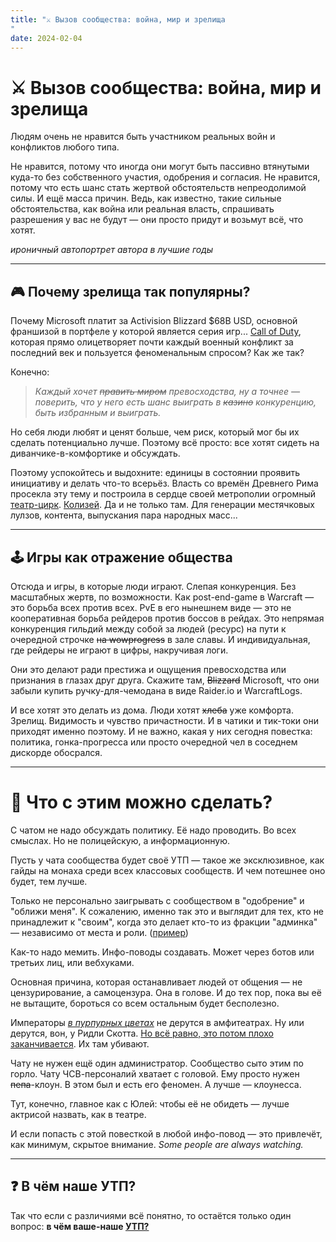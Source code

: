 ```yaml
---
title: "⚔️ Вызов сообщества: война, мир и зрелища"
date: 2024-02-04
---
```


# ⚔️ Вызов сообщества: война, мир и зрелища

Людям очень не нравится быть участником реальных войн и конфликтов любого типа.

Не нравится, потому что иногда они могут быть пассивно втянутыми куда-то без собственного участия, одобрения и согласия. Не нравится, потому что есть шанс стать жертвой обстоятельств непреодолимой силы. И ещё масса причин. Ведь, как известно, такие сильные обстоятельства, как война или реальная власть, спрашивать разрешения у вас не будут — они просто придут и возьмут всё, что хотят.

*ироничный автопортрет автора в лучшие годы*

---

## 🎮 Почему зрелища так популярны?

Почему Microsoft платит за Activision Blizzard $68B USD, основной франшизой в портфеле у которой является серия игр... [Call of Duty](https://www.activision.com), которая прямо олицетворяет почти каждый военный конфликт за последний век и пользуется феноменальным спросом? Как же так?

Конечно:
> *Каждый хочет ~~править миром~~ превосходства, ну а точнее — поверить, что у него есть шанс выиграть в ~~казино~~ конкуренцию, быть избранным и выиграть.*

Но себя люди любят и ценят больше, чем риск, который мог бы их сделать потенциально лучше. Поэтому всё просто: все хотят сидеть на диванчике-в-комфортике и обсуждать.

Поэтому успокойтесь и выдохните: единицы в состоянии проявить инициативу и делать что-то всерьёз. Власть со времён Древнего Рима просекла эту тему и построила в сердце своей метрополии огромный [театр-цирк](https://ru.wikipedia.org/wiki/Амфитеатр). [Колизей](https://ru.wikipedia.org/wiki/Колизей). Да и не только там. Для генерации местячковых лулзов, контента, выпускания пара народных масс...

---

## 🕹️ Игры как отражение общества

Отсюда и игры, в которые люди играют. Слепая конкуренция. Без масштабных жертв, по возможности. Как post-end-game в Warcraft — это борьба всех против всех. PvE в его нынешнем виде — это не кооперативная борьба рейдеров против боссов в рейдах. Это непрямая конкуренция гильдий между собой за людей (ресурс) на пути к очередной строчке ~~на wowprogress~~ в зале славы. И индивидуальная, где рейдеры не играют в цифры, накручивая логи.

Они это делают ради престижа и ощущения превосходства или признания в глазах друг друга. Скажите там, ~~Blizzard~~ Microsoft, что они забыли купить ручку-для-чемодана в виде Raider.io и WarcraftLogs.

И все хотят это делать из дома. Люди хотят ~~хлеба~~ уже комфорта. Зрелищ. Видимость и чувство причастности. И в чатики и тик-токи они приходят именно поэтому. И не важно, какая у них сегодня повестка: политика, гонка-прогресса или просто очередной чел в соседнем дискорде обосрался.

---

# 🔧 Что с этим можно сделать?

С чатом не надо обсуждать политику. Её надо проводить. Во всех смыслах. Но не полицейскую, а информационную.

Пусть у чата сообщества будет своё УТП — такое же эксклюзивное, как гайды на монаха среди всех классовых сообществ. И чем потешнее оно будет, тем лучше.

Только не персонально заигрывать с сообществом в "одобрение" и "оближи меня". К сожалению, именно так это и выглядит для тех, кто не принадлежит к "своим", когда это делает кто-то из фракции "админка" — независимо от места и роли. ([пример](https://discord.com/channels/217529277489479681/217532087001939969/1201835210375970816))

Как-то надо мемить. Инфо-поводы создавать. Может через ботов или третьих лиц, или вебхуками.

Основная причина, которая останавливает людей от общения — не цензурирование, а самоцензура. Она в голове. И до тех пор, пока вы её не вытащите, бороться со всем остальным будет бесполезно.

Императоры [*в пурпурных цветах*](https://ru.wikipedia.org/wiki/Багряница) не дерутся в амфитеатрах. Ну или дерутся, вон, у Ридли Скотта. [Но всё равно, это потом плохо заканчивается](https://youtu.be/jPxerGBlN-U?t=188). Их там убивают.

Чату не нужен ещё один администратор. Сообщество сыто этим по горло. Чату ЧСВ-персоналий хватает с головой. Ему просто нужен ~~пепа~~-клоун. В этом был и есть его феномен. А лучше — клоунесса.

Тут, конечно, главное как с Юлей: чтобы её не обидеть — лучше актрисой назвать, как в театре.

И если попасть с этой повесткой в любой инфо-повод — это привлечёт, как минимум, скрытое внимание. *Some people are always watching.*

---

## ❓ В чём наше УТП?

Так что если с различиями всё понятно, то остаётся только один вопрос: **в чём ваше-наше [УТП?](https://ru.wikipedia.org/wiki/Уникальное_торговое_предложение)**




